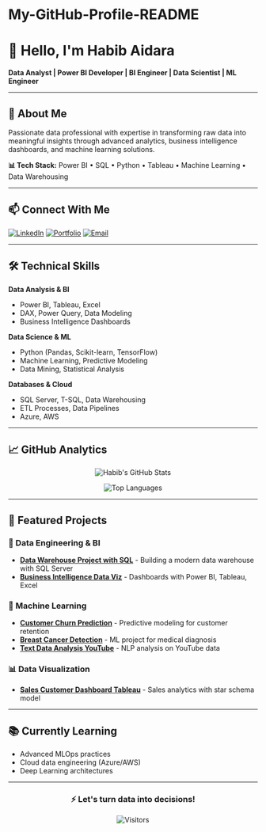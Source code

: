 # My-GitHub-Profile-README
# 👋 Hello, I'm Habib Aidara

**Data Analyst | Power BI Developer | BI Engineer | Data Scientist | ML Engineer**

---

## 🚀 About Me

Passionate data professional with expertise in transforming raw data into meaningful insights through advanced analytics, business intelligence dashboards, and machine learning solutions.

**📊 Tech Stack:** Power BI • SQL • Python • Tableau • Machine Learning • Data Warehousing

---

## 📫 Connect With Me

[![LinkedIn](https://img.shields.io/badge/LinkedIn-Connect%20with%20me-blue?style=for-the-badge&logo=linkedin)](https://www.linkedin.com/in/habib-aidara-454013369/)
[![Portfolio](https://img.shields.io/badge/🌐-My%20Portfolio-green?style=for-the-badge)](https://your-portfolio-link.com)
[![Email](https://img.shields.io/badge/📧-Contact%20me-red?style=for-the-badge&logo=gmail)](mailto:your-email@domain.com)

---

## 🛠️ Technical Skills

**Data Analysis & BI**
- Power BI, Tableau, Excel
- DAX, Power Query, Data Modeling
- Business Intelligence Dashboards

**Data Science & ML**
- Python (Pandas, Scikit-learn, TensorFlow)
- Machine Learning, Predictive Modeling
- Data Mining, Statistical Analysis

**Databases & Cloud**
- SQL Server, T-SQL, Data Warehousing
- ETL Processes, Data Pipelines
- Azure, AWS

---

## 📈 GitHub Analytics

<div align="center">

![Habib's GitHub Stats](https://github-readme-stats.vercel.app/api?username=Aidara10&show_icons=true&theme=radical&hide_border=true)

![Top Languages](https://github-readme-stats.vercel.app/api/top-langs/?username=Aidara10&layout=compact&theme=radical&hide_border=true)

</div>

---

## 💼 Featured Projects

### 🔧 Data Engineering & BI
- **[Data Warehouse Project with SQL](https://github.com/Aidara10/data_Warehouse_project_with_sql)** - Building a modern data warehouse with SQL Server
- **[Business Intelligence Data Viz](https://github.com/Aidara10/Business_Intelligent_Data_Viz)** - Dashboards with Power BI, Tableau, Excel

### 🤖 Machine Learning
- **[Customer Churn Prediction](https://github.com/Aidara10/customers_churn_prediction)** - Predictive modeling for customer retention
- **[Breast Cancer Detection](https://github.com/Aidara10/Breast_Cancer)** - ML project for medical diagnosis
- **[Text Data Analysis YouTube](https://github.com/Aidara10/Text_Data_Analysis_Youtube)** - NLP analysis on YouTube data

### 📊 Data Visualization
- **[Sales Customer Dashboard Tableau](https://github.com/Aidara10/Sales_Customer_Dashboard_Tableau)** - Sales analytics with star schema model

---

## 📚 Currently Learning
- Advanced MLOps practices
- Cloud data engineering (Azure/AWS)
- Deep Learning architectures

---

<div align="center">

### ⚡ **Let's turn data into decisions!**

![Visitors](https://komarev.com/ghpvc/?username=Aidara10&color=blue&style=flat-square)

</div>

